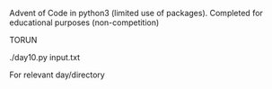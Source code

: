 Advent of Code in python3 (limited use of packages).
Completed for educational purposes (non-competition)

TORUN

./day10.py input.txt

For relevant day/directory


